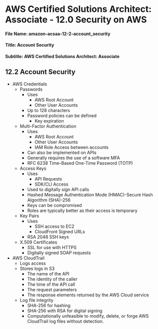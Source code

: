 AWS Certified Solutions Architect: Associate - 12.0 Security on AWS
============================================================

#### File Name: amazon-acsaa-12-2-account_security
#### Title: Account Security
#### Subtitle: AWS Certified Solutions Architect: Associate

12.2 Account Security
------------------------------------------------------------

* AWS Credentials
	+ Passwords
		- Uses
			+ AWS Root Account
			+ Other User Accounts
		- Up to 128 characters
		- Password policies can be defined
			+ Key expiration
	+ Multi-Factor Authentication
		- Uses
			+ AWS Root Account
			+ Other User Accounts
			+ IAM Role Access between accounts
		- Can also be implemented on APIs
		- Generally requires the use of a software MFA
		- RFC 6238 Time-Based One-Time Password (TOTP)
	+ Access Keys
		- Uses
			+ API Requests
			+ SDK/CLI Access
		- Used to digitally sign API calls
		- Hashed Message Authentication Mode (HMAC)-Secure Hash Algorithm (SHA)-256
		- Keys can be compromised
		- Roles are typically better as their access is temporary
	+ Key Pairs
		- Uses
			+ SSH access to EC2
			+ CloudFront Signed URLs
		- RSA 2048 SSH keys
	+ X.509 Certificates
		- SSL for use with HTTPS
		- Digitally signed SOAP requests
* AWS CloudTrail
	+ Logs access
	+ Stores logs in S3
		- The name of the API
		- The identity of the caller
		- The time of the API call
		- The request parameters
		- The response elements returned by the AWS Cloud service
	+ Log file integrity
		- SHA-256 for hashing
		- SHA-256 with RSA for digital signing
		- Computationally unfeasible to modify, delete, or 
		  forge AWS CloudTrail log files without detection.
